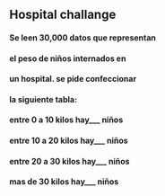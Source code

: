 ## Hospital challange

#### Se leen 30,000 datos que representan 
#### el peso de niños internados en
####  un hospital. se pide confeccionar
#### la siguiente tabla:
#### 
#### entre 0 a 10 kilos hay___ niños
#### entre 10 a 20 kilos hay___ niños
#### entre 20 a 30 kilos hay___ niños
#### mas de 30 kilos hay___ niños
 
